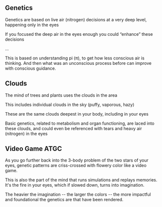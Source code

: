 ## Genetics

Genetics are based on live air (nitrogen) decisions at a very deep level, happening only in the eyes

If you focused the deep air in the eyes enough you could “enhance” these decisions

...

This is based on understanding pi (π), to get how less conscious air is thinking. And then what was an unconscious process before can improve with conscious guidance.

## Clouds

The mind of trees and plants uses the clouds in the area 

This includes individual clouds in the sky (puffy, vaporous, hazy)

These are the same clouds deepest in your body, including in your eyes 

Basic genetics, related to metabolism and organ functioning, are laced into these clouds, and could even be referenced with tears and heavy air (nitrogen) in the eyes

## Video Game ATGC

As you go further back into the 3-body problem of the two stars of your eyes, genetic patterns are criss-crossed with flowery color like a video game.

This is also the part of the mind that runs simulations and replays memories. It's the fire in your eyes, which if slowed down, turns into imagination.

The heavier the imagination -- the larger the colors -- the more impactful and foundational the genetics are that have been rendered.